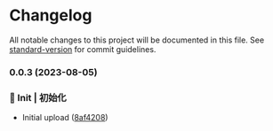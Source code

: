 # Changelog

All notable changes to this project will be documented in this file. See [standard-version](https://github.com/conventional-changelog/standard-version) for commit guidelines.

### 0.0.3 (2023-08-05)


### 🎉 Init | 初始化

* Initial upload ([8af4208](https://wemsx/wemsx/everiary-cli/commit/8af420835da4a57e74b40764ec243f7185063cac))
